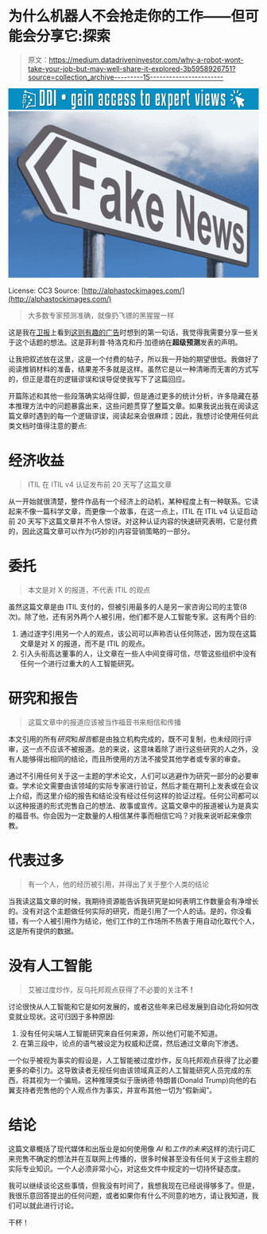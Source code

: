 # 为什么机器人不会抢走你的工作——但可能会分享它:探索

> 原文：<https://medium.datadriveninvestor.com/why-a-robot-wont-take-your-job-but-may-well-share-it-explored-3b5958926751?source=collection_archive---------15----------------------->

[![](img/f6a70f1638bd30603d22b4a6df136b09.png)](http://www.track.datadriveninvestor.com/1B9E)![](img/556b84ae693eeff50c7797dc20ec3e72.png)

License: CC3 Source: [http://alphastockimages.com/](http://alphastockimages.com/)

> 大多数专家预测准确，就像扔飞镖的黑猩猩一样

这是我在[卫报](https://www.theguardian.com/future-focused-it/2019/jan/30/why-a-robot-wont-take-your-job-but-it-may-well-share-it)上看到[这则有趣的广告](https://www.theguardian.com/future-focused-it/2019/jan/30/why-a-robot-wont-take-your-job-but-it-may-well-share-it)时想到的第一句话，我觉得我需要分享一些关于这个话题的想法。这是菲利普·特洛克和丹·加德纳在**超级预测**发表的声明。

让我把叙述放在这里，这是一个付费的帖子，所以我一开始的期望很低。我做好了阅读推销材料的准备，结果差不多就是这样。虽然它是以一种清晰而无害的方式写的，但正是潜在的逻辑谬误和误导促使我写下了这篇回应。

开篇陈述和其他一些段落确实站得住脚，但是通过更多的统计分析，许多隐藏在基本推理方法中的问题暴露出来，这些问题贯穿了整篇文章。如果我说出我在阅读这篇文章时遇到的每一个逻辑谬误，阅读起来会很麻烦；因此，我想讨论使用任何此类文档时值得注意的要点:

# 经济收益

> ITIL 在 ITIL v4 认证发布前 20 天写了这篇文章

从一开始就很清楚，整件作品有一个经济上的动机，某种程度上有一种联系。它读起来不像一篇科学文章，而更像一个故事，在这一点上，ITIL 在 ITIL v4 认证启动前 20 天写下这篇文章并不令人惊讶。对这种认证内容的快速研究表明，它是付费的，因此这篇文章可以作为(巧妙的)内容营销策略的一部分。

# 委托

> 本文是对 X 的报道，不代表 ITIL 的观点

虽然这篇文章是由 ITIL 支付的，但被引用最多的人是另一家咨询公司的主管(8 次)。除了他，还有另外两个人被引用，他们都不是人工智能专家。这有两个目的:

1.  通过逐字引用另一个人的观点，该公司可以声称否认任何陈述，因为现在这篇文章是对 X 的报道，而不是 ITIL 的观点。
2.  引入头衔高达董事的人，让文章在一些人中间变得可信，尽管这些组织中没有任何一个进行过重大的人工智能研究。

# 研究和报告

> 这篇文章中的报道应该被当作福音书来相信和传播

本文引用的所有*研究*和*报告*都是由独立机构完成的，既不可复制，也未经同行评审，这一点不应该不被报道。总的来说，这意味着除了进行这些研究的人之外，没有人能够得出相同的结论，而且所使用的方法不接受其他学者或专家的审查。

通过不引用任何关于这一主题的学术论文，人们可以逃避作为研究一部分的必要审查。学术论文需要由该领域的实际专家进行验证，然后才能在期刊上发表或在会议上介绍，而这里介绍的报告和结论没有经过任何这样的验证过程。任何公司都可以以这种报道的形式兜售自己的想法、故事或宣传。这篇文章中的报道被认为是真实的福音书。你会因为一定数量的人相信某件事而相信它吗？对我来说听起来像宗教。

# 代表过多

> 有一个人，他的经历被引用，并得出了关于整个人类的结论

当我读这篇文章的时候，我期待资源能告诉我研究是如何表明工作数量会有净增长的。没有对这个主题做任何实际的研究，而是引用了一个人的话。是的，你没看错，有一个人被引用作为结论，他们工作的工作场所不热衷于用自动化取代个人，这是所有提供的数据。

# 没有人工智能

> 艾被过度炒作，反乌托邦观点获得了不必要的关注**不！**

讨论很快从人工智能和它是如何发展的，或者这些年来已经发展到自动化将如何改变就业现状。这可归因于多种原因:

1.  没有任何尖端人工智能研究来自任何来源，所以他们可能不知道。
2.  在第三段中，论点的语气被设定为权威和迂腐，然后通过文章向下渗透。

一个似乎被视为事实的假设是，人工智能被过度炒作，反乌托邦观点获得了比必要更多的牵引力。这导致读者无视任何由该领域真正的人工智能研究人员完成的东西，将其视为一个骗局。这种推理类似于唐纳德·特朗普(Donald Trump)向他的右翼支持者兜售他的个人观点作为事实，并宣布其他一切为“假新闻”。

# 结论

这篇文章概括了现代媒体和出版业是如何使用像 *AI* 和*工作的未来*这样的流行词汇来兜售不确定的想法并在互联网上传播的，很多时候甚至没有任何关于这些主题的实际专业知识。一个人必须非常小心，对这些文件中规定的一切持怀疑态度。

我可以继续谈论这些事情，但我没有时间了，我想我现在已经说得够多了。但是，我很乐意回答提出的任何问题，或者如果你有什么不同意的地方，请让我知道，我们可以就此进行讨论。

干杯！
